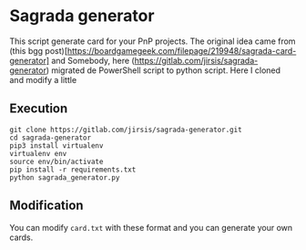 # Sagrada generator

This script generate card for your PnP projects.
The original idea came from (this bgg post)[https://boardgamegeek.com/filepage/219948/sagrada-card-generator] and Somebody, here (https://gitlab.com/jirsis/sagrada-generator) migrated de PowerShell script to python script. Here I cloned and modify a little

## Execution

```
git clone https://gitlab.com/jirsis/sagrada-generator.git
cd sagrada-generator
pip3 install virtualenv
virtualenv env
source env/bin/activate
pip install -r requirements.txt
python sagrada_generator.py
```

## Modification

You can modify ```card.txt``` with these format and you can generate your own cards.

